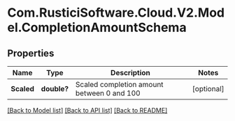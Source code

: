 # Com.RusticiSoftware.Cloud.V2.Model.CompletionAmountSchema
## Properties

Name | Type | Description | Notes
------------ | ------------- | ------------- | -------------
**Scaled** | **double?** | Scaled completion amount between 0 and 100 | [optional] 

[[Back to Model list]](../README.md#documentation-for-models) [[Back to API list]](../README.md#documentation-for-api-endpoints) [[Back to README]](../README.md)

